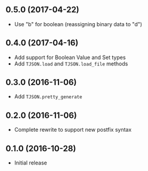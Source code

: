 ## 0.5.0 (2017-04-22)

* Use "b" for boolean (reassigning binary data to "d")

## 0.4.0 (2017-04-16)

* Add support for Boolean Value and Set types
* Add `TJSON.load` and `TJSON.load_file` methods

## 0.3.0 (2016-11-06)

* Add `TJSON.pretty_generate`

## 0.2.0 (2016-11-06)

* Complete rewrite to support new postfix syntax

## 0.1.0 (2016-10-28)

* Initial release
